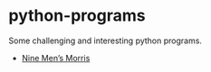 # python-programs
Some challenging and interesting python programs.  

- [Nine Men’s Morris](https://github.com/lvzhanhe/python-programs/tree/master/Nine%20Men%E2%80%99s%20Morris)